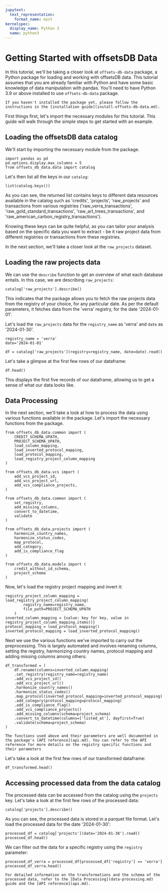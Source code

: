 ```yaml
---
jupytext:
  text_representation:
    format_name: myst
kernelspec:
  display_name: Python 3
  name: python3
---
```


# Getting Started with offsetsDB Data

In this tutorial, we'll be taking a closer look at `offsets-db-data` package, a Python package for loading and working with offsetsDB data. This tutorial assumes that you are already familiar with Python and have some basic knowledge of data manipulation with pandas. You'll need to have Python 3.9 or above installed to use `offsets-db-data` package.

```{note}
If you haven't installed the package yet, please follow the instructions in the [installation guide](install-offsets-db-data.md).
```

First things first, let's import the necessary modules for this tutorial. This guide will walk through the simple steps to get started with an example.

## Loading the offsetsDB data catalog

We'll start by importing the necessary module from the package.

```{code-cell} ipython3
import pandas as pd
pd.options.display.max_columns = 5
from offsets_db_data.data import catalog
```

Let's then list all the keys in our `catalog`:

```{code-cell} ipython3
list(catalog.keys())
```

As you can see, the returned list contains keys to different data resources available in the catalog such as 'credits', 'projects', 'raw_projects' and transactions from various registries ('raw_verra_transactions', 'raw_gold_standard_transactions', 'raw_art_trees_transactions', and 'raw_american_carbon_registry_transactions').

Knowing these keys can be quite helpful, as you can tailor your analysis based on the specific data you want to extract - be it raw project data from different registries or transactions from these registries.

In the next section, we'll take a closer look at the `raw_projects` dataset.

## Loading the raw projects data

We can use the `describe` function to get an overview of what each database entails. In this case, we are describing `raw_projects`:

```{code-cell} ipython3
catalog['raw_projects'].describe()
```

This indicates that the package allows you to fetch the raw projects data from the registry of your choice, for any particular date. As per the default parameters, it fetches data from the 'verra' registry, for the date '2024-01-01'.

Let's load the `raw_projects` data for the `registry_name` as 'verra' and `date` as '2024-01-30'.

```{code-cell} ipython3
registry_name = 'verra'
date='2024-01-01'

df = catalog['raw_projects'](registry=registry_name, date=date).read()
```

Let's take a glimpse at the first few rows of our dataframe:

```{code-cell} ipython3
df.head()
```

This displays the first five records of our dataframe, allowing us to get a sense of what our data looks like.

## Data Processing

In the next section, we'll take a look at how to process the data using various functions available in the package. Let's import the necessary functions from the package.

```{code-cell} ipython3
from offsets_db_data.common import (
    CREDIT_SCHEMA_UPATH,
    PROJECT_SCHEMA_UPATH,
    load_column_mapping,
    load_inverted_protocol_mapping,
    load_protocol_mapping,
    load_registry_project_column_mapping
)

from offsets_db_data.vcs import (
    add_vcs_project_id,
    add_vcs_project_url,
    add_vcs_compliance_projects,
)

from offsets_db_data.common import (
    set_registry,
    add_missing_columns,
    convert_to_datetime,
    validate
)

from offsets_db_data.projects import (
    harmonize_country_names,
    harmonize_status_codes,
    map_protocol,
    add_category,
    add_is_compliance_flag
)

from offsets_db_data.models import (
    credit_without_id_schema,
    project_schema
)
```

Now, let's load the registry project mapping and invert it:

```{code-cell} ipython3
registry_project_column_mapping = load_registry_project_column_mapping(
        registry_name=registry_name,
        file_path=PROJECT_SCHEMA_UPATH
    )
inverted_column_mapping = {value: key for key, value in registry_project_column_mapping.items()}
protocol_mapping = load_protocol_mapping()
inverted_protocol_mapping = load_inverted_protocol_mapping()
```

Next we use the various functions we've imported to carry out the preprocessing. This is largely automated and involves renaming columns, setting the registry, harmonizing country names, protocol mapping and adding missing columns among others:

```{code-cell} ipython3
df_transformed = (
    df.rename(columns=inverted_column_mapping)
    .set_registry(registry_name=registry_name)
    .add_vcs_project_id()
    .add_vcs_project_url()
    .harmonize_country_names()
    .harmonize_status_codes()
    .map_protocol(inverted_protocol_mapping=inverted_protocol_mapping)
    .add_category(protocol_mapping=protocol_mapping)
    .add_is_compliance_flag()
    .add_vcs_compliance_projects()
    .add_missing_columns(schema=project_schema)
    .convert_to_datetime(columns=['listed_at'], dayfirst=True)
    .validate(schema=project_schema)
)
```

```{note}
The functions used above and their parameters are well documented in the package's [API reference](api.md). You can refer to the API reference for more details on the registry specific functions and their parameters
```

Let's take a look at the first few rows of our transformed dataframe:

```{code-cell} ipython3
df_transformed.head()
```

## Accessing processed data from the data catalog

The processed data can be accessed from the catalog using the `projects` key. Let's take a look at the first few rows of the processed data:

```{code-cell} ipython3
catalog['projects'].describe()
```

As you can see, the processed data is stored in a parquet file format. Let's load the processed data for the date '2024-01-30':

```{code-cell} ipython3
processed_df = catalog['projects'](date='2024-01-30').read()
processed_df.head()
```

We can filter out the data for a specific registry using the `registry` parameter:

```{code-cell} ipython3
processed_df_verra = processed_df[processed_df['registry'] == 'verra']
processed_df_verra.head()
```

```{note}
For detailed information on the transformations and the schema of the processed data, refer to the [Data Processing](data-processing.md) guide and the [API reference](api.md).
```
